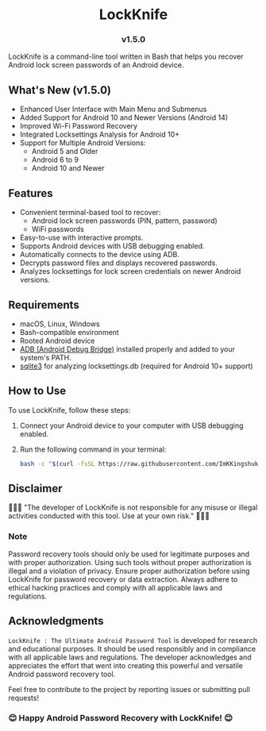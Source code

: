 <h1 align="center">LockKnife</h1> 
<h3 align="center">v1.5.0</h3>

LockKnife is a command-line tool written in Bash that helps you recover Android lock screen passwords of an Android device.

## What's New (v1.5.0)

- Enhanced User Interface with Main Menu and Submenus
- Added Support for Android 10 and Newer Versions (Android 14)
- Improved Wi-Fi Password Recovery
- Integrated Locksettings Analysis for Android 10+
- Support for Multiple Android Versions:
  - Android 5 and Older
  - Android 6 to 9
  - Android 10 and Newer

## Features

- Convenient terminal-based tool to recover:
  - Android lock screen passwords (PIN, pattern, password)
  - WiFi passwords
- Easy-to-use with interactive prompts.
- Supports Android devices with USB debugging enabled.
- Automatically connects to the device using ADB.
- Decrypts password files and displays recovered passwords.
- Analyzes locksettings for lock screen credentials on newer Android versions.

## Requirements

- macOS, Linux, Windows
- Bash-compatible environment
- Rooted Android device
- [ADB (Android Debug Bridge)](https://developer.android.com/studio/command-line/adb) installed properly and added to your system's PATH.
- [sqlite3](https://www.sqlite.org/download.html) for analyzing locksettings.db (required for Android 10+ support)

## How to Use

To use LockKnife, follow these steps:

1. Connect your Android device to your computer with USB debugging enabled.
2. Run the following command in your terminal:

   ```bash
   bash -c "$(curl -fsSL https://raw.githubusercontent.com/ImKKingshuk/LockKnife/main/LockKnife.sh)"
   ```

## Disclaimer

🌟🌟🌟 "The developer of LockKnife is not responsible for any misuse or illegal activities conducted with this tool. Use at your own risk." 🌟🌟🌟

### Note

Password recovery tools should only be used for legitimate purposes and with proper authorization. Using such tools without proper authorization is illegal and a violation of privacy.
Ensure proper authorization before using LockKnife for password recovery or data extraction. Always adhere to ethical hacking practices and comply with all applicable laws and regulations.

## Acknowledgments

`LockKnife : The Ultimate Android Password Tool` is developed for research and educational purposes. It should be used responsibly and in compliance with all applicable laws and regulations. The developer acknowledges and appreciates the effort that went into creating this powerful and versatile Android password recovery tool.

Feel free to contribute to the project by reporting issues or submitting pull requests!

### 😊 Happy Android Password Recovery with LockKnife! 😊
